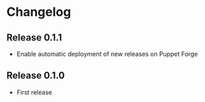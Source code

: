 # Changelog

## Release 0.1.1

* Enable automatic deployment of new releases on Puppet Forge

## Release 0.1.0

* First release
